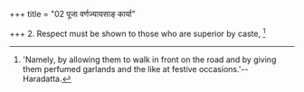 +++
title = "02 पूजा वर्णज्यायसाङ् कार्या"

+++
2. Respect must be shown to those who are superior by caste, [^2] 


[^2]:  'Namely, by allowing them to walk in front on the road and by giving them perfumed garlands and the like at festive occasions.'--Haradatta.
